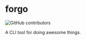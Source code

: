 # forgo

![GitHub contributors](https://img.shields.io/github/contributors/forgo/forgo-rust)

A CLI tool for doing awesome things.
